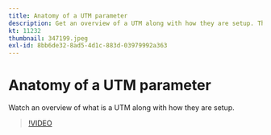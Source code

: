 ```yaml
---
title: Anatomy of a UTM parameter
description: Get an overview of a UTM along with how they are setup. They should be between 60 and 160 characters.
kt: 11232
thumbnail: 347199.jpeg
exl-id: 8bb6de32-8ad5-4d1c-883d-03979992a363
---
```

# Anatomy of a UTM parameter

Watch an overview of what is a UTM along with how they are setup.

>[!VIDEO](https://video.tv.adobe.com/v/347199/?quality=12&learn=on)
